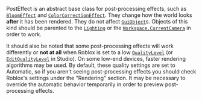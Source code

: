PostEffect is an abstract base class for post-processing effects, such as
[`BloomEffect`](https://create.roblox.com/docs/reference/engine/classes/BloomEffect) and [`ColorCorrectionEffect`](https://create.roblox.com/docs/reference/engine/classes/ColorCorrectionEffect). They change how the
world looks **after** it has been rendered. They do not affect
[`GuiObject`](https://create.roblox.com/docs/reference/engine/classes/GuiObject)s. Objects of this kind should be parented to the
[`Lighting`](https://create.roblox.com/docs/reference/engine/classes/Lighting) or the [`Workspace.CurrentCamera`](https://create.roblox.com/docs/reference/engine/classes/Workspace#CurrentCamera) in order to work.

It should also be noted that some post-processing effects will work
differently or **not at all** when Roblox is set to a low
[`QualityLevel`](https://create.roblox.com/docs/reference/engine/classes/RenderSettings#QualityLevel) (or
[`EditQualityLevel`](https://create.roblox.com/docs/reference/engine/classes/RenderSettings#EditQualityLevel) in Studio). On some
low-end devices, faster rendering algorithms may be used. By default, these
quality settings are set to Automatic, so if you aren't seeing post-processing
effects you should check Roblox's settings under the "Rendering" section. It
may be necessary to override the automatic behavior temporarily in order to
preview post-processing effects.